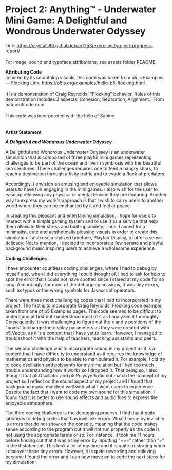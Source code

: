 # Project 2: Anything™ - Underwater Mini Game: A Delightful and Wondrous Underwater Odyssey

Link: https://crystals80.github.io/cart253/exercises/project-progress-report/
<br><br>
For image, sound and typeface attributions, see assets folder README.

<b>Attributing Code</b>
<br>
Inspired by its smoothing visuals, this code was taken from p5.js Examples — Flocking
Link: https://p5js.org/examples/hello-p5-flocking.html
<br><br>
It is a demonstration of Craig Reynolds' "Flocking" behavior.
Rules of this demonstration includes 3 aspects: Cohesion, Separation, Alignment.) From natureofcode.com.
<br><br>
This code was incorporated with the help of Sabine
<br>
<br>
<br>
<b>Artist Statement</b>

<b><i>A Delightful and Wondrous Underwater Odyssey</i></b>

A Delightful and Wondrous Underwater Odyssey is an underwater simulation that is composed of three playful mini games representing challenges to be part of the ocean and live in symbiosis with the beautiful sea creatures. These challenges requires one to feed a hangry shark, to reach a destination through a fishy traffic and to evade a flock of predators.

Accordingly, I envision an amusing and enjoyable simulation that allows users to have fun engaging in the mini games. I also wish for the user to ease up releasing any physical or mental tension they are enduring. Another way to express my work's approach is that I wish to carry users to another world where they can be enchanted by it and feel at peace.

In creating this pleasant and entertaining simulation, I hope for users to interact with a simple gaming system and to use it as a service that help them alleviate their stress and built-up anxiety. Thus, I aimed for a minimalist, cute and aesthetically pleasing visuals in order to create this simulation. I also use a stylized typeface, Playfair Display, to offer a sense delicacy. Not to mention, I decided to incorporate a few serene and playful background music inspiring users to achieve a wholesome experience.  

<b>Coding Challenges</b>

I have encounter countless coding challenges, where I had to debug by myself and, when I did everything I could thought of, I had to ask for help to spot the error that I could not have spotted since I stared at my code for so long. Accordingly, for most of the debugging sessions, it was tiny errors, such as typos or the wrong symbols for Javascript operators.

There were three most challenging codes that I had to incorporated in my project. The first is to incorporate Craig Reynolds' Flocking code example, taken from one of p5 Examples pages. The code seemed to be difficult to understand at first but I understood most of it as I analyzed it thoroughly. Consequently, it was challenging to figure out the x and y positions of the "boids" to change the display parameters as they were created with p5.Vector, as it is a content that I have yet to learn. However, I managed to troubleshoot it with the help of teachers, teaching assistants and peers.

The second challenge was to incorporate sound in my project as it is a content that I have difficulty to understand as it requires the knowledge of mathematics and physics to be able to manipulated it. For example, I did try to code oscillation and polysynth for my simulation but I had too much trouble understanding how it works so I dropped it. That being so, I also thought that p5.Oscillator and p5.Polysynth did not match the concept of my project so I reflect on the sound aspect of my project and I found that background music matched well with what I want users to experience. Despite the fact that I want to code my own sound for this simulation, I found that it is better to use sound effects and audio files to express the enjoyable atmosphere.

The third coding challenge is the debugging process. I find that it quite laborious to debug codes that has invisible errors. What I mean by invisible is errors that do not show on the console, meaning that the code makes sense according to the program but it will not run properly as the code is not using the appropriate terms or so. For instance, it took me 11 hours before finding out that it was a tiny error by inputting "===" rather than "=" in the if statement. This took a lot of my time and it is quite frustrating when I discover these tiny errors. However, it is quite rewarding and relieving because I found the error and I can now move on to code the next steps for my simulation.
